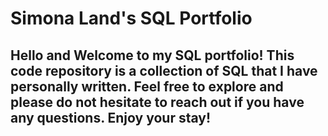 # Simona Land's SQL Portfolio

## Hello and Welcome to my SQL portfolio! This code repository is a collection of SQL that I have personally written. Feel free to explore and please do not hesitate to reach out if you have any questions. Enjoy your stay!
